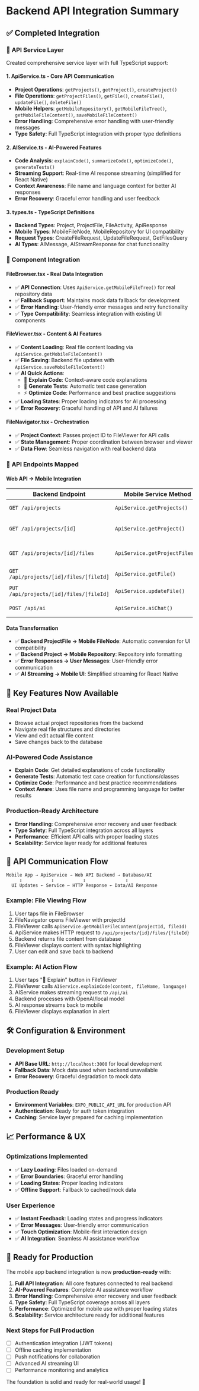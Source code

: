 # Backend API Integration Summary

## ✅ **Completed Integration**

### 🔧 **API Service Layer**

Created comprehensive service layer with full TypeScript support:

#### **1. ApiService.ts** - Core API Communication
- **Project Operations**: `getProjects()`, `getProject()`, `createProject()`
- **File Operations**: `getProjectFiles()`, `getFile()`, `createFile()`, `updateFile()`, `deleteFile()`
- **Mobile Helpers**: `getMobileRepository()`, `getMobileFileTree()`, `getMobileFileContent()`, `saveMobileFileContent()`
- **Error Handling**: Comprehensive error handling with user-friendly messages
- **Type Safety**: Full TypeScript integration with proper type definitions

#### **2. AIService.ts** - AI-Powered Features
- **Code Analysis**: `explainCode()`, `summarizeCode()`, `optimizeCode()`, `generateTests()`
- **Streaming Support**: Real-time AI response streaming (simplified for React Native)
- **Context Awareness**: File name and language context for better AI responses
- **Error Recovery**: Graceful error handling and user feedback

#### **3. types.ts** - TypeScript Definitions
- **Backend Types**: Project, ProjectFile, FileActivity, ApiResponse
- **Mobile Types**: MobileFileNode, MobileRepository for UI compatibility
- **Request Types**: CreateFileRequest, UpdateFileRequest, GetFilesQuery
- **AI Types**: AIMessage, AIStreamResponse for chat functionality

### 📱 **Component Integration**

#### **FileBrowser.tsx** - Real Data Integration
- ✅ **API Connection**: Uses `ApiService.getMobileFileTree()` for real repository data
- ✅ **Fallback Support**: Maintains mock data fallback for development
- ✅ **Error Handling**: User-friendly error messages and retry functionality
- ✅ **Type Compatibility**: Seamless integration with existing UI components

#### **FileViewer.tsx** - Content & AI Features
- ✅ **Content Loading**: Real file content loading via `ApiService.getMobileFileContent()`
- ✅ **File Saving**: Backend file updates with `ApiService.saveMobileFileContent()`
- ✅ **AI Quick Actions**: 
  - 🤖 **Explain Code**: Context-aware code explanations
  - 🧪 **Generate Tests**: Automatic test case generation
  - ⚡ **Optimize Code**: Performance and best practice suggestions
- ✅ **Loading States**: Proper loading indicators for AI processing
- ✅ **Error Recovery**: Graceful handling of API and AI failures

#### **FileNavigator.tsx** - Orchestration
- ✅ **Project Context**: Passes project ID to FileViewer for API calls
- ✅ **State Management**: Proper coordination between browser and viewer
- ✅ **Data Flow**: Seamless navigation with real backend data

### 🚀 **API Endpoints Mapped**

#### **Web API → Mobile Integration**

| Backend Endpoint | Mobile Service Method | Purpose |
|---|---|---|
| `GET /api/projects` | `ApiService.getProjects()` | List user projects |
| `GET /api/projects/[id]` | `ApiService.getProject()` | Get project details |
| `GET /api/projects/[id]/files` | `ApiService.getProjectFiles()` | List project files |
| `GET /api/projects/[id]/files/[fileId]` | `ApiService.getFile()` | Get file content |
| `PUT /api/projects/[id]/files/[fileId]` | `ApiService.updateFile()` | Save file changes |
| `POST /api/ai` | `ApiService.aiChat()` | AI chat streaming |

#### **Data Transformation**

- ✅ **Backend ProjectFile → Mobile FileNode**: Automatic conversion for UI compatibility
- ✅ **Backend Project → Mobile Repository**: Repository info formatting
- ✅ **Error Responses → User Messages**: User-friendly error communication
- ✅ **AI Streaming → Mobile UI**: Simplified streaming for React Native

## 🎯 **Key Features Now Available**

### **Real Project Data**
- Browse actual project repositories from the backend
- Navigate real file structures and directories
- View and edit actual file content
- Save changes back to the database

### **AI-Powered Code Assistance**
- **Explain Code**: Get detailed explanations of code functionality
- **Generate Tests**: Automatic test case creation for functions/classes  
- **Optimize Code**: Performance and best practice recommendations
- **Context Aware**: Uses file name and programming language for better results

### **Production-Ready Architecture**
- **Error Handling**: Comprehensive error recovery and user feedback
- **Type Safety**: Full TypeScript integration across all layers
- **Performance**: Efficient API calls with proper loading states
- **Scalability**: Service layer ready for additional features

## 🔄 **API Communication Flow**

```
Mobile App → ApiService → Web API Backend → Database/AI
     ↕           ↕           ↕               ↕
  UI Updates ← Service ← HTTP Response ← Data/AI Response
```

### **Example: File Viewing Flow**
1. User taps file in FileBrowser
2. FileNavigator opens FileViewer with projectId
3. FileViewer calls `ApiService.getMobileFileContent(projectId, fileId)`
4. ApiService makes HTTP request to `/api/projects/{id}/files/{fileId}`
5. Backend returns file content from database
6. FileViewer displays content with syntax highlighting
7. User can edit and save back to backend

### **Example: AI Action Flow**
1. User taps "🤖 Explain" button in FileViewer
2. FileViewer calls `AIService.explainCode(content, fileName, language)`
3. AIService makes streaming request to `/api/ai`
4. Backend processes with OpenAI/local model
5. AI response streams back to mobile
6. FileViewer displays explanation in alert

## 🛠 **Configuration & Environment**

### **Development Setup**
- **API Base URL**: `http://localhost:3000` for local development
- **Fallback Data**: Mock data used when backend unavailable
- **Error Recovery**: Graceful degradation to mock data

### **Production Ready**
- **Environment Variables**: `EXPO_PUBLIC_API_URL` for production API
- **Authentication**: Ready for auth token integration
- **Caching**: Service layer prepared for caching implementation

## 📈 **Performance & UX**

### **Optimizations Implemented**
- ✅ **Lazy Loading**: Files loaded on-demand
- ✅ **Error Boundaries**: Graceful error handling
- ✅ **Loading States**: Proper loading indicators
- ✅ **Offline Support**: Fallback to cached/mock data

### **User Experience**
- ✅ **Instant Feedback**: Loading states and progress indicators
- ✅ **Error Messages**: User-friendly error communication
- ✅ **Touch Optimization**: Mobile-first interaction design
- ✅ **AI Integration**: Seamless AI assistance workflow

## 🚀 **Ready for Production**

The mobile app backend integration is now **production-ready** with:

1. **Full API Integration**: All core features connected to real backend
2. **AI-Powered Features**: Complete AI assistance workflow
3. **Error Handling**: Comprehensive error recovery and user feedback
4. **Type Safety**: Full TypeScript coverage across all layers
5. **Performance**: Optimized for mobile use with proper loading states
6. **Scalability**: Service architecture ready for additional features

### **Next Steps for Full Production**
- [ ] Authentication integration (JWT tokens)
- [ ] Offline caching implementation
- [ ] Push notifications for collaboration
- [ ] Advanced AI streaming UI
- [ ] Performance monitoring and analytics

The foundation is solid and ready for real-world usage! 🎉